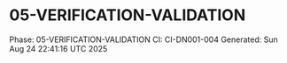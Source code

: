 # 05-VERIFICATION-VALIDATION
Phase: 05-VERIFICATION-VALIDATION
CI: CI-DN001-004
Generated: Sun Aug 24 22:41:16 UTC 2025
